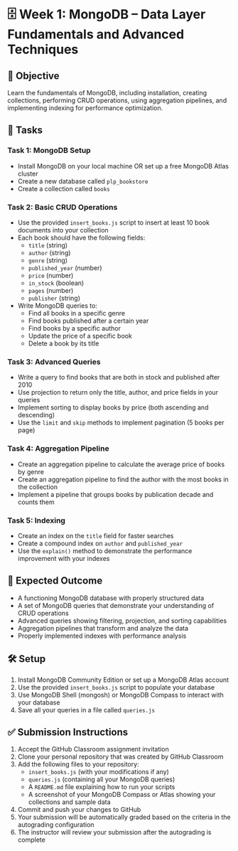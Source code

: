 # 🗄️ Week 1: MongoDB – Data Layer Fundamentals and Advanced Techniques

## 🚀 Objective
Learn the fundamentals of MongoDB, including installation, creating collections, performing CRUD operations, using aggregation pipelines, and implementing indexing for performance optimization.

## 📂 Tasks

### Task 1: MongoDB Setup
- Install MongoDB on your local machine OR set up a free MongoDB Atlas cluster
- Create a new database called `plp_bookstore`
- Create a collection called `books`

### Task 2: Basic CRUD Operations
- Use the provided `insert_books.js` script to insert at least 10 book documents into your collection
- Each book should have the following fields:
  - `title` (string)
  - `author` (string)
  - `genre` (string)
  - `published_year` (number)
  - `price` (number)
  - `in_stock` (boolean)
  - `pages` (number)
  - `publisher` (string)
- Write MongoDB queries to:
  - Find all books in a specific genre
  - Find books published after a certain year
  - Find books by a specific author
  - Update the price of a specific book
  - Delete a book by its title

### Task 3: Advanced Queries
- Write a query to find books that are both in stock and published after 2010
- Use projection to return only the title, author, and price fields in your queries
- Implement sorting to display books by price (both ascending and descending)
- Use the `limit` and `skip` methods to implement pagination (5 books per page)

### Task 4: Aggregation Pipeline
- Create an aggregation pipeline to calculate the average price of books by genre
- Create an aggregation pipeline to find the author with the most books in the collection
- Implement a pipeline that groups books by publication decade and counts them

### Task 5: Indexing
- Create an index on the `title` field for faster searches
- Create a compound index on `author` and `published_year`
- Use the `explain()` method to demonstrate the performance improvement with your indexes

## 🧪 Expected Outcome
- A functioning MongoDB database with properly structured data
- A set of MongoDB queries that demonstrate your understanding of CRUD operations
- Advanced queries showing filtering, projection, and sorting capabilities
- Aggregation pipelines that transform and analyze the data
- Properly implemented indexes with performance analysis

## 🛠️ Setup
1. Install MongoDB Community Edition or set up a MongoDB Atlas account
2. Use the provided `insert_books.js` script to populate your database
3. Use MongoDB Shell (mongosh) or MongoDB Compass to interact with your database
4. Save all your queries in a file called `queries.js`

## ✅ Submission Instructions
1. Accept the GitHub Classroom assignment invitation
2. Clone your personal repository that was created by GitHub Classroom
3. Add the following files to your repository:
   - `insert_books.js` (with your modifications if any)
   - `queries.js` (containing all your MongoDB queries)
   - A `README.md` file explaining how to run your scripts
   - A screenshot of your MongoDB Compass or Atlas showing your collections and sample data
4. Commit and push your changes to GitHub
5. Your submission will be automatically graded based on the criteria in the autograding configuration
6. The instructor will review your submission after the autograding is complete